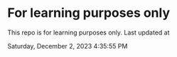 # For learning purposes only
This repo is for learning purposes only.
Last updated at

Saturday, December 2, 2023 4:35:55 PM

